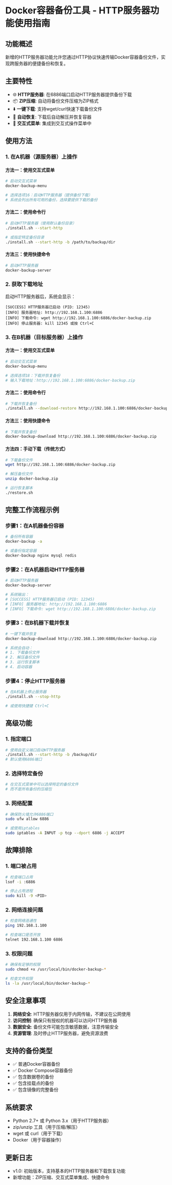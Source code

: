# Docker容器备份工具 - HTTP服务器功能使用指南

## 功能概述

新增的HTTP服务器功能允许您通过HTTP协议快速传输Docker容器备份文件，实现跨服务器的便捷备份和恢复。

## 主要特性

- 🌐 **HTTP服务器**: 在6886端口启动HTTP服务器提供备份下载
- 📦 **ZIP压缩**: 自动将备份文件压缩为ZIP格式
- ⬇️ **一键下载**: 支持wget/curl快速下载备份文件
- 🔄 **自动恢复**: 下载后自动解压并恢复容器
- 🎯 **交互式菜单**: 集成到交互式操作菜单中

## 使用方法

### 1. 在A机器（源服务器）上操作

#### 方法一：使用交互式菜单
```bash
# 启动交互式菜单
docker-backup-menu

# 选择选项16：启动HTTP服务器（提供备份下载）
# 系统会列出所有可用的备份，选择要提供下载的备份
```

#### 方法二：使用命令行
```bash
# 启动HTTP服务器（使用默认备份目录）
./install.sh --start-http

# 或指定特定备份目录
./install.sh --start-http -b /path/to/backup/dir
```

#### 方法三：使用快捷命令
```bash
# 启动HTTP服务器
docker-backup-server
```

### 2. 获取下载地址

启动HTTP服务器后，系统会显示：
```
[SUCCESS] HTTP服务器已启动 (PID: 12345)
[INFO] 服务器地址: http://192.168.1.100:6886
[INFO] 下载命令: wget http://192.168.1.100:6886/docker-backup.zip
[INFO] 停止服务器: kill 12345 或按 Ctrl+C
```

### 3. 在B机器（目标服务器）上操作

#### 方法一：使用交互式菜单
```bash
# 启动交互式菜单
docker-backup-menu

# 选择选项18：下载并恢复备份
# 输入下载地址：http://192.168.1.100:6886/docker-backup.zip
```

#### 方法二：使用命令行
```bash
# 下载并恢复备份
./install.sh --download-restore http://192.168.1.100:6886/docker-backup.zip
```

#### 方法三：使用快捷命令
```bash
# 下载并恢复备份
docker-backup-download http://192.168.1.100:6886/docker-backup.zip
```

#### 方法四：手动下载（传统方式）
```bash
# 下载备份文件
wget http://192.168.1.100:6886/docker-backup.zip

# 解压备份文件
unzip docker-backup.zip

# 运行恢复脚本
./restore.sh
```

## 完整工作流程示例

### 步骤1：在A机器备份容器
```bash
# 备份所有容器
docker-backup -a

# 或备份指定容器
docker-backup nginx mysql redis
```

### 步骤2：在A机器启动HTTP服务器
```bash
# 启动HTTP服务器
docker-backup-server

# 系统输出：
# [SUCCESS] HTTP服务器已启动 (PID: 12345)
# [INFO] 服务器地址: http://192.168.1.100:6886
# [INFO] 下载命令: wget http://192.168.1.100:6886/docker-backup.zip
```

### 步骤3：在B机器下载并恢复
```bash
# 一键下载并恢复
docker-backup-download http://192.168.1.100:6886/docker-backup.zip

# 系统会自动：
# 1. 下载备份文件
# 2. 解压备份文件
# 3. 运行恢复脚本
# 4. 启动容器
```

### 步骤4：停止HTTP服务器
```bash
# 在A机器上停止服务器
./install.sh --stop-http

# 或使用快捷键 Ctrl+C
```

## 高级功能

### 1. 指定端口
```bash
# 使用自定义端口启动HTTP服务器
./install.sh --start-http -b /backup/dir
# 默认使用6886端口
```

### 2. 选择特定备份
```bash
# 在交互式菜单中可以选择特定的备份文件
# 而不是所有备份的压缩包
```

### 3. 网络配置
```bash
# 确保防火墙允许6886端口
sudo ufw allow 6886

# 或使用iptables
sudo iptables -A INPUT -p tcp --dport 6886 -j ACCEPT
```

## 故障排除

### 1. 端口被占用
```bash
# 检查端口占用
lsof -i :6886

# 停止占用进程
sudo kill -9 <PID>
```

### 2. 网络连接问题
```bash
# 检查网络连通性
ping 192.168.1.100

# 检查端口是否开放
telnet 192.168.1.100 6886
```

### 3. 权限问题
```bash
# 确保有足够的权限
sudo chmod +x /usr/local/bin/docker-backup-*

# 检查文件权限
ls -la /usr/local/bin/docker-backup-*
```

## 安全注意事项

1. **网络安全**: HTTP服务器仅用于内网传输，不建议在公网使用
2. **访问控制**: 确保只有授权的机器可以访问HTTP服务器
3. **数据安全**: 备份文件可能包含敏感数据，注意传输安全
4. **资源管理**: 及时停止HTTP服务器，避免资源浪费

## 支持的备份类型

- ✅ 普通Docker容器备份
- ✅ Docker Compose容器备份
- ✅ 包含数据卷的备份
- ✅ 包含挂载点的备份
- ✅ 包含镜像的完整备份

## 系统要求

- Python 2.7+ 或 Python 3.x（用于HTTP服务器）
- zip/unzip 工具（用于压缩/解压）
- wget 或 curl（用于下载）
- Docker（用于容器操作）

## 更新日志

- v1.0: 初始版本，支持基本的HTTP服务器和下载恢复功能
- 新增功能：ZIP压缩、交互式菜单集成、快捷命令
